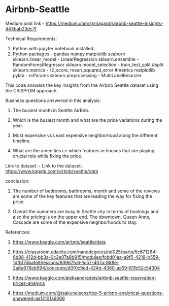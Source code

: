 # Airbnb-Seattle

Medium post link - https://medium.com/@rnagara1/airbnb-seattle-insights-443bab23dc7f

Technical Requirements:

1. Python with jupyter notebook installed.
2. Python packages - 
pandas
numpy
matplotlib
seaborn
sklearn.linear_model -  LinearRegression
sklearn.ensemble - RandomForestRegressor
sklearn.model_selection - train_test_split #split
sklearn.metrics - r2_score, mean_squared_error #metrics
matplotlib
pylab - rcParams
sklearn.preprocessing - MultiLabelBinarizer

This code answers the key insights from the Airbnb Seattle dataset using the CRISP-DM approach.

Business questions answered in this analysis:


1. The busiest month in Seattle AirBnb.

2. Which is the busiest month and what are the price variations during the year.

3. Most expensive vs Least expensive neighborhood along the different timeline.

4. What are the amenities i.e which features in houses that are playing crucial role while fixing the price.

Link to dataset :- Link to the dataset: https://www.kaggle.com/airbnb/seattle/data

conclusion:

1. The number of bedrooms, bathrooms, month and some of the reviews are some of the key features that are leading the way for fixing the price.

2. Overall the summers are busy in Seattle city in terms of bookings and also the pricing is on the upper end. The downtown, Queen Anne, Cascade are some of the expensive neighborhoods to stay.

References:

1. https://www.kaggle.com/airbnb/seattle/data

2. https://classroom.udacity.com/nanodegrees/nd025/parts/5c671264-6d88-412d-bb3a-0c2e07a8b915/modules/fcbd01aa-a9f5-4218-b559-1dfbf7dbafe9/lessons/93967fc6-1c57-407a-888e-2a8e676eb994/concepts/d0f0c9ed-424d-4360-aa59-811b52c54304

3. https://www.kaggle.com/aleksandradeis/airbnb-seattle-reservation-prices-analysis

4. https://medium.com/@tsakunelsonz/top-5-airbnb-analytical-questions-answered-aa13101a6009

